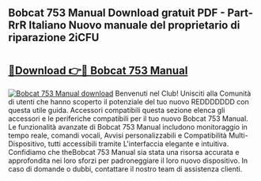 ## Bobcat 753 Manual Download gratuit PDF - Part-RrR Italiano Nuovo manuale del proprietario di riparazione 2iCFU

# <h2><a href="http://dfb462.blite.top/?on=Bobcat+753+Manual">🔗Download 👉🔴 Bobcat 753 Manual</a></h2>

[![Bobcat 753 Manual download](https://i.imgur.com/lujVjoI.png)](http://dfb462.blite.top/?on=Bobcat+753+Manual)
Benvenuti nel Club! Unisciti alla Comunità di utenti che hanno scoperto il potenziale del tuo nuovo REDDDDDDD con questa utile guida. Accessori compatibili questa sezione elenca gli accessori e le periferiche compatibili per il tuo nuovo Bobcat 753 Manual. Le funzionalità avanzate di Bobcat 753 Manual includono monitoraggio in tempo reale, comandi vocali, Avvisi personalizzabili e Compatibilità Multi-Dispositivo, tutti accessibili tramite L'interfaccia elegante e intuitiva. Confidiamo che theBobcat 753 Manual sia stata una risorsa accurata e approfondita nei loro sforzi per padroneggiare il loro nuovo dispositivo. In caso di domande o dubbi, contattare il nostro team di assistenza clienti.
